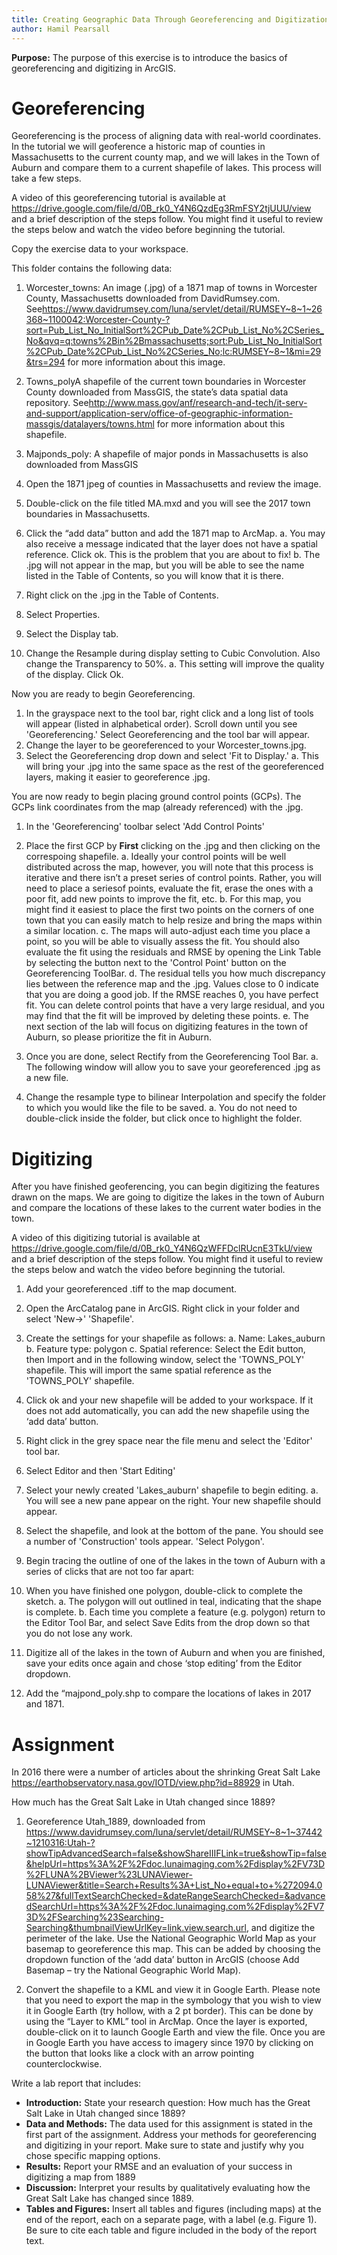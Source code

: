 ```yaml
---
title: Creating Geographic Data Through Georeferencing and Digitization
author: Hamil Pearsall
---
```


**Purpose:** The purpose of this exercise is to introduce the basics of georeferencing and digitizing in ArcGIS. 

# Georeferencing

Georeferencing is the process of aligning data with real-world coordinates. In the tutorial we will geoference a historic map of counties in Massachusetts to the current county map, and we will lakes in the Town of Auburn and compare them to a current shapefile of lakes. This process will take a few steps.

A video of this georeferencing tutorial is available at <https://drive.google.com/file/d/0B_rk0_Y4N6QzdEg3RmFSY2tjUUU/view> and a brief description of the steps follow. You might find it useful to review the steps below and watch the video before beginning the tutorial.

Copy the exercise data to your workspace.

This folder contains the following data:

1. Worcester\_towns: An image (.jpg) of a 1871 map of towns in Worcester County, Massachusetts downloaded from DavidRumsey.com. See<https://www.davidrumsey.com/luna/servlet/detail/RUMSEY~8~1~26368~1100042:Worcester-County-?sort=Pub_List_No_InitialSort%2CPub_Date%2CPub_List_No%2CSeries_No&qvq=q:towns%2Bin%2Bmassachusetts;sort:Pub_List_No_InitialSort%2CPub_Date%2CPub_List_No%2CSeries_No;lc:RUMSEY~8~1&mi=29&trs=294> for more information about this image.

2. Towns\_polyA shapefile of the current town boundaries in Worcester County downloaded from MassGIS, the state’s data spatial data repository. See<http://www.mass.gov/anf/research-and-tech/it-serv-and-support/application-serv/office-of-geographic-information-massgis/datalayers/towns.html> for more information about this shapefile.

3. Majponds\_poly: A shapefile of major ponds in Massachusetts is also downloaded from MassGIS

1. Open the 1871 jpeg of counties in Massachusetts and review the image.
2. Double-click on the file titled MA.mxd and you will see the 2017 town boundaries in Massachusetts.
3. Click the “add data” button and add the 1871 map to ArcMap.
    a. You may also receive a message indicated that the layer does not have a spatial reference. Click ok. This is the problem that you are about to fix!
    b. The .jpg will not appear in the map, but you will be able to see the name listed in the Table of Contents, so you will know that it is there.
4. Right click on the .jpg in the Table of Contents. 
5. Select Properties.
6. Select the Display tab. 
7. Change the Resample during display setting to Cubic Convolution. Also change the Transparency to 50%.
    a. This setting will improve the quality of the display. Click Ok.

Now you are ready to begin Georeferencing.

1. In the grayspace next to the tool bar, right click and a long list of tools will appear (listed in alphabetical order). Scroll down until you see 'Georeferencing.' Select Georeferencing and the tool bar will appear.
2. Change the layer to be georeferenced to your Worcester\_towns.jpg.
3. Select the Georeferencing drop down and select 'Fit to Display.'
    a. This will bring your .jpg into the same space as the rest of the georeferenced layers, making it easier to georeference .jpg.

You are now ready to begin placing ground control points (GCPs). The GCPs link coordinates from the map (already referenced) with the .jpg.

1. In the 'Georeferencing' toolbar select 'Add Control Points'
2. Place the first GCP by **First** clicking on the .jpg and then clicking on the correspoing shapefile.
    a. Ideally your control points will be well distributed across the map, however, you will note that this process is iterative and there isn’t a preset series of control points. Rather, you will need to place a seriesof points, evaluate the fit, erase the ones with a poor fit, add new points to improve the fit, etc.
    b. For this map, you might find it easiest to place the first two points on the corners of one town that you can easily match to help resize and bring the maps within a similar location.
    c. The maps will auto-adjust each time you place a point, so you will be able to visually assess the fit. You should also evaluate the fit using the residuals and RMSE by opening the Link Table by selecting the button next to the 'Control Point' button on the Georeferencing ToolBar.
    d. The residual tells you how much discrepancy lies between the reference map and the .jpg. Values close to 0 indicate that you are doing a good job. If the RMSE reaches 0, you have perfect fit. You can delete control points that have a very large residual, and you may find that the fit will be improved by deleting these points.
    e. The next section of the lab will focus on digitizing features in the town of Auburn, so please prioritize the fit in Auburn.

3. Once you are done, select Rectify from the Georeferencing Tool Bar.
    a. The following window will allow you to save your georeferenced .jpg as a new file. 
4. Change the resample type to bilinear Interpolation and specify the folder to which you would like the file to be saved. 
    a. You do not need to double-click inside the folder, but click once to highlight the folder.

# Digitizing

After you have finished geoferencing, you can begin digitizing the features drawn on the maps. We are going to digitize the lakes in the town of Auburn and compare the locations of these lakes to the current water bodies in the town.

A video of this digitizing tutorial is available at <https://drive.google.com/file/d/0B_rk0_Y4N6QzWFFDclRUcnE3TkU/view> and a brief description of the steps follow. You might find it useful to review the steps below and watch the video before beginning the tutorial.

1. Add your georeferenced .tiff to the map document.
2. Open the ArcCatalog pane in ArcGIS. Right click in your folder and select 'New→' 'Shapefile'.
3. Create the settings for your shapefile as follows:
    a. Name: Lakes_auburn
    b. Feature type: polygon
    c. Spatial reference: Select the Edit button, then Import and in the following window, select the 'TOWNS_POLY' shapefile. This will import the same spatial reference as the 'TOWNS_POLY' shapefile.

4. Click ok and your new shapefile will be added to your workspace. If it does not add automatically, you can add the new shapefile using the ‘add data’ button.
5. Right click in the grey space near the file menu and select the 'Editor' tool bar.
6. Select Editor and then 'Start Editing'
7. Select your newly created 'Lakes_auburn' shapefile to begin editing.
    a. You will see a new pane appear on the right. Your new shapefile should appear. 
8. Select the shapefile, and look at the bottom of the pane. You should see a number of 'Construction' tools appear. 'Select Polygon'.
9. Begin tracing the outline of one of the lakes in the town of Auburn with a series of clicks that are not too far apart:
10. When you have finished one polygon, double-click to complete the sketch.
    a. The polygon will out outlined in teal, indicating that the shape is complete.
    b. Each time you complete a feature (e.g. polygon) return to the Editor Tool Bar, and select Save Edits from the drop down so that you do not lose any work.
11. Digitize all of the lakes in the town of Auburn and when you are finished, save your edits once again and chose ‘stop editing’ from the Editor dropdown.
12. Add the “majpond\_poly.shp to compare the locations of lakes in 2017 and 1871.

# Assignment

In 2016 there were a number of articles about the shrinking Great Salt Lake <https://earthobservatory.nasa.gov/IOTD/view.php?id=88929> in Utah.

How much has the Great Salt Lake in Utah changed since 1889?

1. Georeference Utah_1889, downloaded from <https://www.davidrumsey.com/luna/servlet/detail/RUMSEY~8~1~37442~1210316:Utah-?showTipAdvancedSearch=false&showShareIIIFLink=true&showTip=false&helpUrl=https%3A%2F%2Fdoc.lunaimaging.com%2Fdisplay%2FV73D%2FLUNA%2BViewer%23LUNAViewer-LUNAViewer&title=Search+Results%3A+List_No+equal+to+%272094.058%27&fullTextSearchChecked=&dateRangeSearchChecked=&advancedSearchUrl=https%3A%2F%2Fdoc.lunaimaging.com%2Fdisplay%2FV73D%2FSearching%23Searching-Searching&thumbnailViewUrlKey=link.view.search.url>, and digitize the perimeter of the lake. Use the National Geographic World Map as your basemap to georeference this map. This can be added by choosing the dropdown function of the ‘add data’ button in ArcGIS (choose Add Basemap – try the National Geographic World Map).

2. Convert the shapefile to a KML and view it in Google Earth. Please note that you need to export the map in the symbology that you wish to view it in Google Earth (try hollow, with a 2 pt border). This can be done by using the “Layer to KML” tool in ArcMap. Once the layer is exported, double-click on it to launch Google Earth and view the file. Once you are in Google Earth you have access to imagery since 1970 by clicking on the button that looks like a clock with an arrow pointing counterclockwise.

Write a lab report that includes: 

* **Introduction:** State your research question: How much has the Great Salt Lake in Utah changed since 1889?
* **Data and Methods:** The data used for this assignment is stated in the first part of the assignment. Address your methods for georeferencing and digitizing in your report. Make sure to state and justify why you chose specific mapping options.
* **Results:** Report your RMSE and an evaluation of your success in digitizing a map from 1889
* **Discussion:** Interpret your results by qualitatively evaluating how the Great Salt Lake has changed since 1889.
* **Tables and Figures:** Insert all tables and figures (including maps) at the end of the report, each on a separate page, with a label (e.g. Figure 1). Be sure to cite each table and figure included in the body of the report text.
